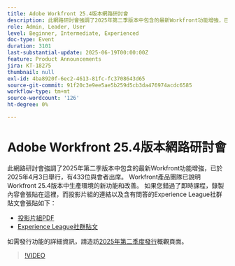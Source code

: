 ```yaml
---
title: Adobe Workfront 25.4版本網路研討會
description: 此網路研討會強調了2025年第二季版本中包含的最新Workfront功能增強，已於2025年4月3日舉行，有433位與會者出席。
role: Admin, Leader, User
level: Beginner, Intermediate, Experienced
doc-type: Event
duration: 3101
last-substantial-update: 2025-06-19T00:00:00Z
feature: Product Announcements
jira: KT-18275
thumbnail: null
exl-id: 4ba8920f-6ec2-4613-81fc-fc3708643d65
source-git-commit: 91f20c3e9ee5ae5b259d5cb3da476974acdc6585
workflow-type: tm+mt
source-wordcount: '126'
ht-degree: 0%

---
```


# Adobe Workfront 25.4版本網路研討會

此網路研討會強調了2025年第二季版本中包含的最新Workfront功能增強，已於2025年4月3日舉行，有433位與會者出席。 Workfront產品團隊已說明Workfront 25.4版本中生產環境的新功能和改善。 如果您錯過了即時課程，錄製內容會張貼在這裡，而投影片組的連結以及含有問答的Experience League社群貼文會張貼如下：

* [投影片組PDF](https://workfront-experience.s3.us-west-2.amazonaws.com/Training/Guides/Customer+Success+at+Scale/040325+-+25.4+Second+Quarter+2025+Release+Webinar.pdf)
* [Experience League社群貼文](https://experienceleaguecommunities.adobe.com/t5/workfront-discussions/event-follow-up-adobe-workfront-second-quarter-2025-release/td-p/746716)

如需發行功能的詳細資訊，請造訪[2025年第二季度發行](https://experienceleague.adobe.com/zh-hant/docs/workfront/using/product-announcements/product-releases/release-25-q2/25-q2-release-overview)概觀頁面。


>[!VIDEO](https://video.tv.adobe.com/v/3463798/?learn=on&enablevpops)
